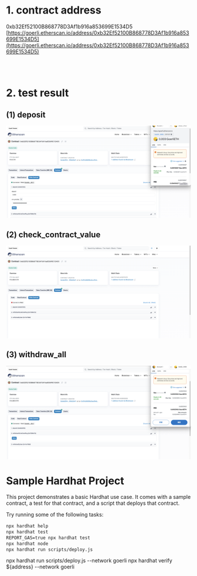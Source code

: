 # 1. contract address
0xb32Ef52100B868778D3Af1b916a853699E1534D5
[https://goerli.etherscan.io/address/0xb32Ef52100B868778D3Af1b916a853699E1534D5](https://goerli.etherscan.io/address/0xb32Ef52100B868778D3Af1b916a853699E1534D5)

<br/><br/>

# 2. test result
## (1) deposit
![screen shot](img/1.deposit.png "tx screen shot")
## (2) check_contract_value
![screen shot](img/2.check_contract_value.png "tx screen shot")
## (3) withdraw_all
![screen shot](img/3.withdraw_all.png "tx screen shot")

# Sample Hardhat Project

This project demonstrates a basic Hardhat use case. It comes with a sample contract, a test for that contract, and a script that deploys that contract.

Try running some of the following tasks:

```shell
npx hardhat help
npx hardhat test
REPORT_GAS=true npx hardhat test
npx hardhat node
npx hardhat run scripts/deploy.js
```
npx hardhat run scripts/deploy.js --network goerli
npx hardhat verify ${address} --network goerli